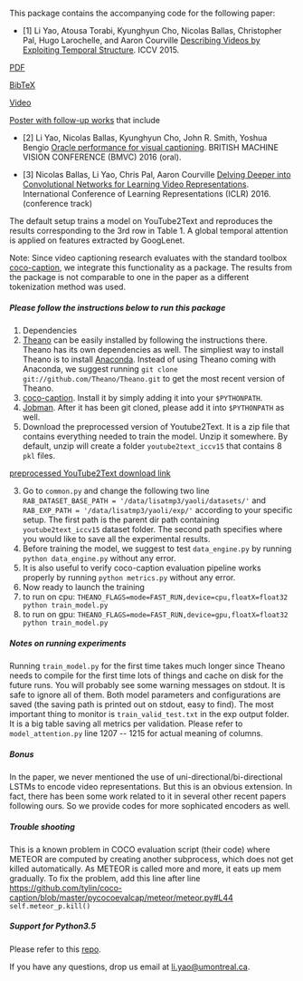 This package contains the accompanying code for the following paper:

* \[1\] Li Yao, Atousa Torabi, Kyunghyun Cho, Nicolas Ballas, Christopher Pal, Hugo Larochelle, and Aaron Courville [Describing Videos by Exploiting Temporal Structure](http://arxiv.org/abs/1502.08029). ICCV 2015.

[PDF](http://arxiv.org/pdf/1502.08029v4.pdf)

[BibTeX](https://raw.github.com/yaoli/arctic-capgen-vid/master/reference.bib)

[Video](https://youtu.be/Q6BiLAxJtXk)

[Poster with follow-up works](https://drive.google.com/open?id=0B_l-xTvrRJiESnJ0SXVMWGFvemc) that include 

* \[2\] Li Yao, Nicolas Ballas, Kyunghyun Cho, John R. Smith, Yoshua Bengio [Oracle performance for visual captioning](http://arxiv.org/abs/1511.04590).  BRITISH MACHINE VISION CONFERENCE (BMVC) 2016 (oral).

* \[3\] Nicolas Ballas, Li Yao, Chris Pal, Aaron Courville [Delving Deeper into Convolutional Networks for Learning Video Representations](http://arxiv.org/abs/1511.06432). International Conference of Learning Representations (ICLR) 2016. (conference track)

The default setup trains a model on YouTube2Text and reproduces the results corresponding to the 3rd row in Table 1. A global temporal attention is applied on features extracted by GoogLenet.

Note: Since video captioning research evaluates with the standard toolbox [coco-caption](https://github.com/tylin/coco-caption), we integrate this functionality as a package. The results from the package is not comparable to one in the paper as a different tokenization method was used.

##### Please follow the instructions below to run this package
1. Dependencies
  1. [Theano](http://deeplearning.net/software/theano/) can be easily installed by following the instructions there. Theano has its own dependencies as well. The simpliest way to install Theano is to install [Anaconda](https://store.continuum.io/cshop/anaconda/). Instead of using Theano coming with Anaconda, we suggest running `git clone git://github.com/Theano/Theano.git` to get the most recent version of Theano. 
  2. [coco-caption](https://github.com/tylin/coco-caption). Install it by simply adding it into your `$PYTHONPATH`.
  3. [Jobman](http://deeplearning.net/software/jobman/install.html). After it has been git cloned, please add it into `$PYTHONPATH` as well. 
2. Download the preprocessed version of Youtube2Text. It is a zip file that contains everything needed to train the model. Unzip it somewhere. By default, unzip will create a folder `youtube2text_iccv15` that contains 8 `pkl` files. 

[preprocessed YouTube2Text download link](http://lisaweb.iro.umontreal.ca/transfert/lisa/users/yaoli/youtube2text_iccv15.zip)

3. Go to `common.py` and change the following two line `RAB_DATASET_BASE_PATH = '/data/lisatmp3/yaoli/datasets/'` and `RAB_EXP_PATH = '/data/lisatmp3/yaoli/exp/'` according to your specific setup. The first path is the parent dir path containing `youtube2text_iccv15` dataset folder. The second path specifies where you would like to save all the experimental results.
4. Before training the model, we suggest to test `data_engine.py` by running `python data_engine.py` without any error.
5. It is also useful to verify coco-caption evaluation pipeline works properly by running `python metrics.py` without any error.
6. Now ready to launch the training
  1. to run on cpu: `THEANO_FLAGS=mode=FAST_RUN,device=cpu,floatX=float32 python train_model.py`
  2. to run on gpu: `THEANO_FLAGS=mode=FAST_RUN,device=gpu,floatX=float32 python train_model.py`

##### Notes on running experiments
Running `train_model.py` for the first time takes much longer since Theano needs to compile for the first time lots of things and cache on disk for the future runs. You will probably see some warning messages on stdout. It is safe to ignore all of them. Both model parameters and configurations are saved (the saving path is printed out on stdout, easy to find). The most important thing to monitor is `train_valid_test.txt` in the exp output folder. It is a big table saving all metrics per validation. Please refer to `model_attention.py` line 1207 -- 1215 for actual meaning of columns. 


##### Bonus
In the paper, we never mentioned the use of uni-directional/bi-directional LSTMs to encode video representations. But this is an obvious extension. In fact, there has been some work related to it in several other recent papers following ours. So we provide codes for more sophicated encoders as well. 

##### Trouble shooting
This is a known problem in COCO evaluation script (their code) where METEOR are computed by creating another subprocess, which does not get killed automatically. As METEOR is called more and more, it eats up mem gradually. 
To fix the problem, add this line after line https://github.com/tylin/coco-caption/blob/master/pycocoevalcap/meteor/meteor.py#L44
`self.meteor_p.kill()`

##### Support for Python3.5
Please refer to this [repo](https://github.com/Anirudh257/arctic-capgen-vid-version-3.5).

If you have any questions, drop us email at li.yao@umontreal.ca.

